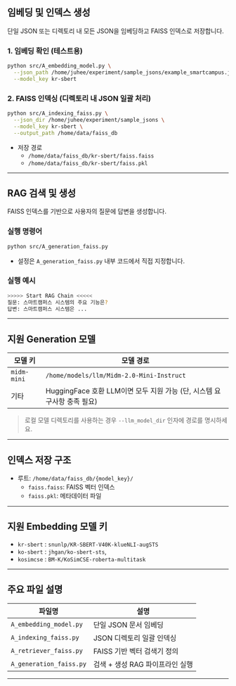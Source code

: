 ## 임베딩 및 인덱스 생성

단일 JSON 또는 디렉토리 내 모든 JSON을 임베딩하고 FAISS 인덱스로 저장합니다.

### 1. 임베딩 확인 (테스트용)

```bash
python src/A_embedding_model.py \
  --json_path /home/juhee/experiment/sample_jsons/example_smartcampus.json \
  --model_key kr-sbert
```

### 2. FAISS 인덱싱 (디렉토리 내 JSON 일괄 처리)

```bash
python src/A_indexing_faiss.py \
  --json_dir /home/juhee/experiment/sample_jsons \
  --model_key kr-sbert \
  --output_path /home/data/faiss_db
```

- 저장 경로 
  - `/home/data/faiss_db/kr-sbert/faiss.faiss`
  - `/home/data/faiss_db/kr-sbert/faiss.pkl`

---

## RAG 검색 및 생성

FAISS 인덱스를 기반으로 사용자의 질문에 답변을 생성합니다.

### 실행 명령어

```bash
python src/A_generation_faiss.py
```

- 설정은 `A_generation_faiss.py` 내부 코드에서 직접 지정합니다.

### 실행 예시

```bash
>>>>> Start RAG Chain <<<<<
질문: 스마트캠퍼스 시스템의 주요 기능은?
답변: 스마트캠퍼스 시스템은 ...
```

---

## 지원 Generation 모델

| 모델 키 | 모델 경로|
|---------|-----------------------------------|
| `midm-mini` | `/home/models/llm/Midm-2.0-Mini-Instruct` |
| 기타 | HuggingFace 호환 LLM이면 모두 지원 가능 (단, 시스템 요구사항 충족 필요) |

> 로컬 모델 디렉토리를 사용하는 경우 `--llm_model_dir` 인자에 경로를 명시하세요.

---

## 인덱스 저장 구조

- 루트: `/home/data/faiss_db/{model_key}/`
  - `faiss.faiss`: FAISS 벡터 인덱스
  - `faiss.pkl`: 메타데이터 파일

---

## 지원 Embedding 모델 키

- `kr-sbert` : `snunlp/KR-SBERT-V40K-klueNLI-augSTS`
- `ko-sbert` : `jhgan/ko-sbert-sts`,
- `kosimcse` : `BM-K/KoSimCSE-roberta-multitask`

---

## 주요 파일 설명

| 파일명 | 설명 |
|--------|------|
| `A_embedding_model.py` | 단일 JSON 문서 임베딩 |
| `A_indexing_faiss.py` | JSON 디렉토리 일괄 인덱싱 |
| `A_retriever_faiss.py` | FAISS 기반 벡터 검색기 정의 |
| `A_generation_faiss.py` | 검색 + 생성 RAG 파이프라인 실행 |

---